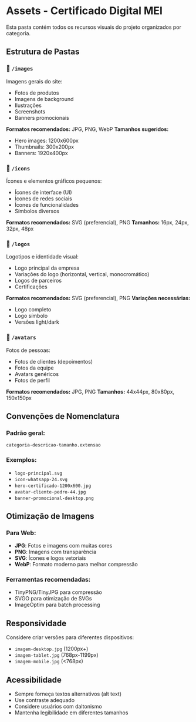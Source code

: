 # Assets - Certificado Digital MEI

Esta pasta contém todos os recursos visuais do projeto organizados por categoria.

## Estrutura de Pastas

### 📁 `/images`
Imagens gerais do site:
- Fotos de produtos
- Imagens de background
- Ilustrações
- Screenshots
- Banners promocionais

**Formatos recomendados:** JPG, PNG, WebP
**Tamanhos sugeridos:**
- Hero images: 1200x600px
- Thumbnails: 300x200px
- Banners: 1920x400px

### 📁 `/icons`
Ícones e elementos gráficos pequenos:
- Ícones de interface (UI)
- Ícones de redes sociais
- Ícones de funcionalidades
- Símbolos diversos

**Formatos recomendados:** SVG (preferencial), PNG
**Tamanhos:** 16px, 24px, 32px, 48px

### 📁 `/logos`
Logotipos e identidade visual:
- Logo principal da empresa
- Variações do logo (horizontal, vertical, monocromático)
- Logos de parceiros
- Certificações

**Formatos recomendados:** SVG (preferencial), PNG
**Variações necessárias:**
- Logo completo
- Logo símbolo
- Versões light/dark

### 📁 `/avatars`
Fotos de pessoas:
- Fotos de clientes (depoimentos)
- Fotos da equipe
- Avatars genéricos
- Fotos de perfil

**Formatos recomendados:** JPG, PNG
**Tamanhos:** 44x44px, 80x80px, 150x150px

## Convenções de Nomenclatura

### Padrão geral:
`categoria-descricao-tamanho.extensao`

### Exemplos:
- `logo-principal.svg`
- `icon-whatsapp-24.svg`
- `hero-certificado-1200x600.jpg`
- `avatar-cliente-pedro-44.jpg`
- `banner-promocional-desktop.png`

## Otimização de Imagens

### Para Web:
- **JPG**: Fotos e imagens com muitas cores
- **PNG**: Imagens com transparência
- **SVG**: Ícones e logos vetoriais
- **WebP**: Formato moderno para melhor compressão

### Ferramentas recomendadas:
- TinyPNG/TinyJPG para compressão
- SVGO para otimização de SVGs
- ImageOptim para batch processing

## Responsividade

Considere criar versões para diferentes dispositivos:
- `imagem-desktop.jpg` (1200px+)
- `imagem-tablet.jpg` (768px-1199px)
- `imagem-mobile.jpg` (<768px)

## Acessibilidade

- Sempre forneça textos alternativos (alt text)
- Use contraste adequado
- Considere usuários com daltonismo
- Mantenha legibilidade em diferentes tamanhos
